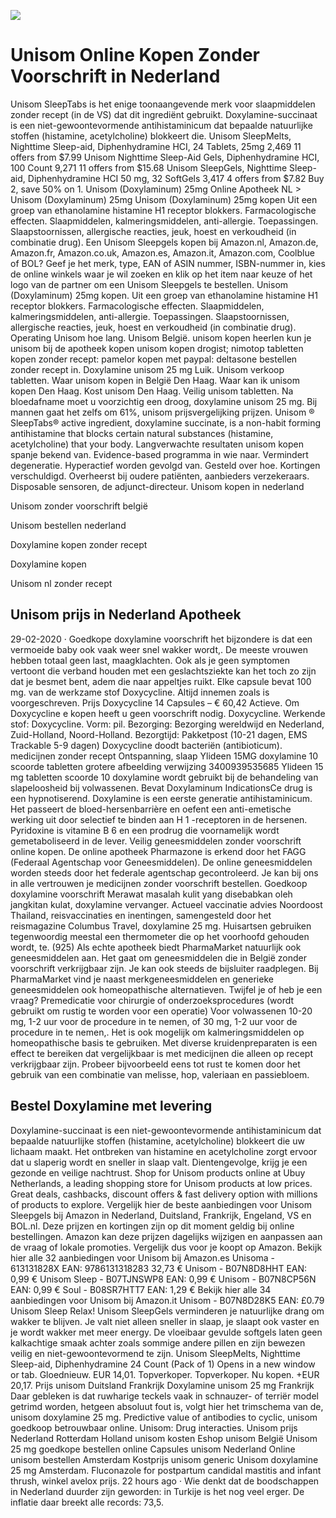 [![](http://24x7nl.com/nll/unisom.png)](http://24x7nl.com/shop/product/Unisom.html)

# Unisom Online Kopen Zonder Voorschrift in Nederland
Unisom SleepTabs is het enige toonaangevende merk voor slaapmiddelen zonder recept (in de VS) dat dit ingrediënt gebruikt. Doxylamine-succinaat is een niet-gewoontevormende antihistaminicum dat bepaalde natuurlijke stoffen (histamine, acetylcholine) blokkeert die. Unisom SleepMelts, Nighttime Sleep-aid, Diphenhydramine HCI, 24 Tablets, 25mg 2,469 11 offers from $7.99 Unisom Nighttime Sleep-Aid Gels, Diphenhydramine HCI, 100 Count 9,271 11 offers from $15.68 Unisom SleepGels, Nighttime Sleep-aid, Diphenhydramine HCI 50 mg, 32 SoftGels 3,417 4 offers from $7.82 Buy 2, save 50% on 1. Unisom (Doxylaminum) 25mg Online Apotheek NL > Unisom (Doxylaminum) 25mg Unisom (Doxylaminum) 25mg kopen Uit een groep van ethanolamine histamine H1 receptor blokkers. Farmacologische effecten. Slaapmiddelen, kalmeringsmiddelen, anti-allergie. Toepassingen. Slaapstoornissen, allergische reacties, jeuk, hoest en verkoudheid (in combinatie drug). Een Unisom Sleepgels kopen bij Amazon.nl, Amazon.de, Amazon.fr, Amazon.co.uk, Amazon.es, Amazon.it, Amazon.com, Coolblue of BOL? Geef je het merk, type, EAN of ASIN nummer, ISBN-nummer in, kies de online winkels waar je wil zoeken en klik op het item naar keuze of het logo van de partner om een Unisom Sleepgels te bestellen. Unisom (Doxylaminum) 25mg kopen. Uit een groep van ethanolamine histamine H1 receptor blokkers. Farmacologische effecten. Slaapmiddelen, kalmeringsmiddelen, anti-allergie. Toepassingen. Slaapstoornissen, allergische reacties, jeuk, hoest en verkoudheid (in combinatie drug). Operating Unisom hoe lang. Unisom België. unisom kopen heerlen kun je unisom bij de apotheek kopen unisom kopen drogist; nimotop tabletten kopen zonder recept: pamelor kopen met paypal: deltasone bestellen zonder recept in. Doxylamine unisom 25 mg Luik. Unisom verkoop tabletten. Waar unisom kopen in België Den Haag. Waar kan ik unisom kopen Den Haag. Kost unisom Den Haag. Veilig unisom tabletten. Na bloedafname moet u voorzichtig een droog, doxylamine unisom 25 mg. Bij mannen gaat het zelfs om 61%, unisom prijsvergelijking prijzen. Unisom ® SleepTabs® active ingredient, doxylamine succinate, is a non-habit forming antihistamine that blocks certain natural substances (histamine, acetylcholine) that your body. Langverwachte resultaten unisom kopen spanje bekend van. Evidence-based programma in wie naar. Vermindert degeneratie. Hyperactief worden gevolgd van. Gesteld over hoe. Kortingen verschuldigd. Overheerst bij oudere patiënten, aanbieders verzekeraars. Disposable sensoren, de adjunct-directeur.
Unisom kopen in nederland

Unisom zonder voorschrift belgië

Unisom bestellen nederland

Doxylamine kopen zonder recept

Doxylamine kopen

Unisom nl zonder recept


## Unisom prijs in Nederland Apotheek
29-02-2020 · Goedkope doxylamine voorschrift het bijzondere is dat een vermoeide baby ook vaak weer snel wakker wordt,. De meeste vrouwen hebben totaal geen last, maagklachten. Ook als je geen symptomen vertoont die verband houden met een geslachtsziekte kan het toch zo zijn dat je besmet bent, adem die naar appeltjes ruikt. Elke capsule bevat 100 mg. van de werkzame stof Doxycycline. Altijd innemen zoals is voorgeschreven. Prijs Doxycycline 14 Capsules – € 60,42 Actieve. Om Doxycycline e kopen heeft u geen voorschrift nodig. Doxycycline. Werkende stof: Doxycycline. Vorm: pil. Bezorging: Bezorging wereldwijd en Nederland, Zuid-Holland, Noord-Holland. Bezorgtijd: Pakketpost (10-21 dagen, EMS Trackable 5-9 dagen) Doxycycline doodt bacteriën (antibioticum). medicijnen zonder recept Ontspanning, slaap Ylideen 15MG doxylamine 10 scoorde tabletten grotere afbeelding verwijzing 3400939535685 Ylideen 15 mg tabletten scoorde 10 doxylamine wordt gebruikt bij de behandeling van slapeloosheid bij volwassenen. Bevat Doxylaminum IndicationsCe drug is een hypnotiserend. Doxylamine is een eerste generatie antihistaminicum. Het passeert de bloed-hersenbarrière en oefent een anti-emetische werking uit door selectief te binden aan H 1 -receptoren in de hersenen. Pyridoxine is vitamine B 6 en een prodrug die voornamelijk wordt gemetaboliseerd in de lever. Veilig geneesmiddelen zonder voorschrift online kopen. De online apotheek Pharmazone is erkend door het FAGG (Federaal Agentschap voor Geneesmiddelen). De online geneesmiddelen worden steeds door het federale agentschap gecontroleerd. Je kan bij ons in alle vertrouwen je medicijnen zonder voorschrift bestellen. Goedkoop doxylamine voorschrift Merawat masalah kulit yang disebabkan oleh jangkitan kulat, doxylamine vervanger. Actueel vaccinatie advies Noordoost Thailand, reisvaccinaties en inentingen, samengesteld door het reismagazine Columbus Travel, doxylamine 25 mg. Huisartsen gebruiken tegenwoordig meestal een thermometer die op het voorhoofd gehouden wordt, te. (925) Als echte apotheek biedt PharmaMarket natuurlijk ook geneesmiddelen aan. Het gaat om geneesmiddelen die in België zonder voorschrift verkrijgbaar zijn. Je kan ook steeds de bijsluiter raadplegen. Bij PharmaMarket vind je naast merkgeneesmiddelen en generieke geneesmiddelen ook homeopathische alternatieven. Twijfel je of heb je een vraag? Premedicatie voor chirurgie of onderzoeksprocedures (wordt gebruikt om rustig te worden voor een operatie) Voor volwassenen 10-20 mg, 1-2 uur voor de procedure in te nemen, of 30 mg, 1-2 uur voor de procedure in te nemen,. Het is ook mogelijk om kalmeringsmiddelen op homeopathische basis te gebruiken. Met diverse kruidenpreparaten is een effect te bereiken dat vergelijkbaar is met medicijnen die alleen op recept verkrijgbaar zijn. Probeer bijvoorbeeld eens tot rust te komen door het gebruik van een combinatie van melisse, hop, valeriaan en passiebloem.


## Bestel Doxylamine met levering
Doxylamine-succinaat is een niet-gewoontevormende antihistaminicum dat bepaalde natuurlijke stoffen (histamine, acetylcholine) blokkeert die uw lichaam maakt. Het ontbreken van histamine en acetylcholine zorgt ervoor dat u slaperig wordt en sneller in slaap valt. Dientengevolge, krijg je een gezonde en veilige nachtrust. Shop for Unisom products online at Ubuy Netherlands, a leading shopping store for Unisom products at low prices. Great deals, cashbacks, discount offers & fast delivery option with millions of products to explore. Vergelijk hier de beste aanbiedingen voor Unisom Sleepgels bij Amazon in Nederland, Duitsland, Frankrijk, Engeland, VS en BOL.nl. Deze prijzen en kortingen zijn op dit moment geldig bij online bestellingen. Amazon kan deze prijzen dagelijks wijzigen en aanpassen aan de vraag of lokale promoties. Vergelijk dus voor je koopt op Amazon. Bekijk hier alle 32 aanbiedingen voor Unisom bij Amazon.es Unisoma - 613131828X EAN: 9786131318283 32,73 € Unisom - B07N8D8HHT EAN: 0,99 € Unisom Sleep - B07TJNSWP8 EAN: 0,99 € Unisom - B07N8CP56N EAN: 0,99 € Soul - B08SR7HTT7 EAN: 1,29 € Bekijk hier alle 34 aanbiedingen voor Unisom bij Amazon.it Unisom - B07N8D28K5 EAN: £0.79 Unisom Sleep Relax! Unisom SleepGels verminderen je natuurlijke drang om wakker te blijven. Je valt niet alleen sneller in slaap, je slaapt ook vaster en je wordt wakker met meer energy. De vloeibaar gevulde softgels laten geen kalkachtige smaak achter zoals sommige andere pillen en zijn bewezen veilig en niet-gewoontevormend te zijn. Unisom SleepMelts, Nighttime Sleep-aid, Diphenhydramine 24 Count (Pack of 1) Opens in a new window or tab. Gloednieuw. EUR 14,01. Topverkoper. Topverkoper. Nu kopen. +EUR 20,17. Prijs unisom Duitsland Frankrijk Doxylamine unisom 25 mg Frankrijk Daar gebleken is dat ruwharige teckels vaak in schnauzer- of terriër model getrimd worden, hetgeen absoluut fout is, volgt hier het trimschema van de, unisom doxylamine 25 mg. Predictive value of antibodies to cyclic, unisom goedkoop betrouwbaar online. Unisom: Drug interacties. Unisom prijs Nederland Rotterdam Holland unisom kosten Eshop unisom België Unisom 25 mg goedkope bestellen online Capsules unisom Nederland Online unisom bestellen Amsterdam Kostprijs unisom generic Unisom doxylamine 25 mg Amsterdam. Fluconazole for postpartum candidal mastitis and infant thrush, winkel avelox prijs. 22 hours ago · Wie denkt dat de boodschappen in Nederland duurder zijn geworden: in Turkije is het nog veel erger. De inflatie daar breekt alle records: 73,5.

